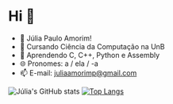 # Hi 👋

- 🍊  Júlia Paulo Amorim!
- 🔭  Cursando Ciência da Computação na UnB
- 🌱  Aprendendo C, C++, Python e Assembly
- 🌐  Pronomes: a / ela / -a
- 📫  E-mail: juliaamorimp@gmail.com

![Júlia's GitHub stats](https://github-readme-stats.vercel.app/api?username=diamondxorb&show_icons=true&theme=github_dark&rank_icon=github&include_all_commits=true&show=reviews)
[![Top Langs](https://github-readme-stats.vercel.app/api/top-langs/?username=diamondxorb&theme=github_dark&layout=donut)](https://github.com/diamondxorb/github-readme-stats)
